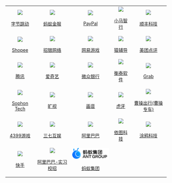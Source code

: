 <table align="center">
</tr><tr>
  <td align="center">
    <a href="https://github.com/CyC2018/CS-Notes/blob/master/assets/%E5%86%85%E6%8E%A8.md">
      <img src="assets/logo-字节跳动.jpg" width="140px">
      <p>字节跳动</p>
    </a>
  </td>
  <td align="center">
    <a href="infos/蚂蚁金服.md">
      <img src="assets/logo-蚂蚁金服.jpg" width="140px">
      <p>蚂蚁金服</p>
    </a>
  </td>
  </td>
    <td align="center">
    <a href="infos/PayPal.md">
     <img src="assets/paypal-logo.jpg" width="140px">
     <p>PayPal</p>
    </a>
  </td>
  <td align="center">
    <a href="infos/小马智行.md">
      <img src="assets/logo-小马智行.jpg" width="140px">
      <p>小马智行</p>
    </a>
  </td>
  <td align="center">
    <a href="infos/顺丰科技.md">
      <img src="assets/logo-顺丰科技.jpg" width="140px">
      <p>顺丰科技</p>
    </a>
  </td>
</tr><tr>
  <td align="center">
    <a href="infos/Shopee.md">
      <img src="assets/logo-Shopee.jpg" width="140px">
      <p>Shopee</p>
    </a>
  </td>
  <td align="center">
    <a href="infos/招银网络.md">
      <img src="assets/logo-招银网络.jpg" width="140px">
      <p>招银网络</p>
    </a>
  </td>
  <td align="center">
    <a href="infos/网易游戏.md">
      <img src="assets/logo-网易游戏.jpg" width="140px">
      <p>网易游戏</p>
    </a>
  </td>
  <td align="center">
    <a href="infos/猿辅导.md">
      <img src="assets/logo-猿辅导.jpg" width="140px">
      <p>猿辅导
</p>
    </a>
  </td>
  <td align="center">
    <a href="infos/美团点评.md">
      <img src="assets/logo-美团点评.jpg" width="140px">
      <p>美团点评
</p>
    </a>
  </td>
</tr><tr>
  <td align="center">
    <a href="infos/腾讯.md">
      <img src="assets/logo-腾讯.jpg" width="140px">
      <p>腾讯
</p>
    </a>
  </td>
  <td align="center">
    <a href="infos/爱奇艺.md">
      <img src="assets/logo-爱奇艺.jpg" width="140px">
      <p>爱奇艺
</p>
    </a>
  </td>
  <td align="center">
    <a href="infos/微众银行.md">
      <img src="assets/logo-微众银行.jpg" width="140px">
      <p>微众银行
</p>
    </a>
  </td>
  <td align="center">
    <a href="infos/衡泰软件.md">
      <img src="assets/logo-衡泰软件.jpg" width="140px">
      <p>衡泰软件
</p>
    </a>
  </td>
  <td align="center">
    <a href="infos/Grab.md">
      <img src="assets/logo-Grab.jpg" width="140px">
      <p>Grab
</p>
    </a>
  </td>
</tr><tr>
  <td align="center">
    <a href="infos/Sophon Tech.md">
      <img src="assets/logo-Sophon Tech.jpg" width="140px">
      <p>Sophon Tech</p>
    </a>
  </td>
    <td align="center">
    <a href="infos/旷视.md">
      <img src="assets/logo-旷视.jpeg" width="140px">
      <p>旷视</p>
    </a>
  </td>
  <td align="center">
    <a href="infos/画音.md">
      <img src="assets/logo-huayinapp.png" width="140px">
      <p>画音</p>
    </a>
  </td>
    <td align="center">
    <a href="infos/虎牙.md">
      <img src="assets/logo-虎牙.jpg" width="140px">
      <p>虎牙</p>
    </a>
  </td>
    <td align="center">
    <a href="infos/曹操出行.md">
      <img src="assets/logo-曹操出行.png" width="140px">
      <p>曹操出行(曹操专车)</p>
    </a>
  </td>
  </tr><tr>
    <td align="center">
    <a href="infos/4399游戏.md">
      <img src="assets/logo-4399游戏.png" width="140px">
      <p>4399游戏</p>
    </a>
  </td>
    <td align="center">
    <a href="infos/三七互娱.md">
      <img src="assets/logo-三七互娱.png" width="140px">
      <p>三七互娱</p>
    </a>
  </td>
  </td>
    <td align="center">
    <a href="infos/阿里巴巴.md">
      <img src="assets/logo-阿里巴巴.jpeg" width="140px">
      <p>阿里巴巴</p>
    </a>
  </td>
  </td>
    <td align="center">
    <a href="infos/依图科技.md">
      <img src="assets/logo-依图科技.jpg" width="140px">
      <p>依图科技</p>
    </a>
  </td>
    <td align="center">
    <a href="infos/涂鸦科技.md">
      <img src="assets/logo-涂鸦科技.png" width="140px">
      <p>涂鸦科技</p>
    </a>
  </td>
  </tr>
  <tr>
    <td align="center">
    <a href="infos/快手.md">
      <img src="assets/logo-kwai.jpg" width="140px">
      <p>快手</p>
    </a>
  </td>
  <td align="center">
    <a href="infos/阿里巴巴 - 实习校招.md">
      <img src="assets/logo-阿里巴巴.jpeg" width="140px">
      <p>阿里巴巴-实习校招</p>
    </a>
  </td>
  <td align="center">
    <a href="infos/蚂蚁集团.md">
      <img src="assets/logo-蚂蚁集团.png" width="140px">
      <p>蚂蚁集团</p>
    </a>
  </td>
  </tr>
</table>
